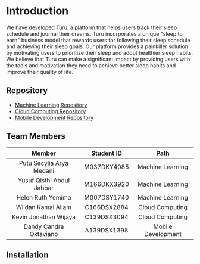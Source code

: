 # Introduction
We have developed Turu, a platform that helps users track their sleep schedule and journal their dreams. Turu incorporates a unique "sleep to earn" business model that rewards users for following their sleep schedule and achieving their sleep goals. Our platform provides a painkiller solution by motivating users to prioritize their sleep and adopt healthier sleep habits. We believe that Turu can make a significant impact by providing users with the tools and motivation they need to achieve better sleep habits and improve their quality of life.


## Repository
- [Machine Learning Repository](https://github.com/Turu-Bangkit/ml)
- [Cloud Computing Repository](https://github.com/Turu-Bangkit/Turu-backend)
- [Mobile Development Repository](https://github.com/Turu-Bangkit/TuruApp-Mobile)

## Team Members
|            Member           | Student ID |        Path        |                                                 
| :-------------------------: | :--------: | :----------------: |
| Putu Secylia Arya Medani | M037DKY4085  | Machine Learning |    
| Yusuf Qisthi Abdul Jabbar | M166DKX3920 |  Machine Learning  | 
| Helen Ruth Yemima | M007DSY1740  |  Machine Learning  |
| Wildan Kamal Allam | C166DSX2884  | Cloud Computing |
| Kevin Jonathan Wijaya | C139DSX3094  | Cloud Computing |            
| Dandy Candra Oktaviano | A139DSX1398  | Mobile Development |

## Installation
